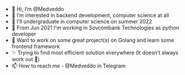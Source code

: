 - 👋 Hi, I’m @Medveddo
- 👀 I’m interested in backend development, computer science at all
- 🏫 I'll undergraduate in computer science on summer 2022
- 🐍 From Jun 2021 I'm working in Sovcombank Technologies as python developer
- 🌱 Want to work on some great project(s) on Golang and learn some frontend framework
- ✨ Trying to find most efficient solution everywhere (It doesn't always work out 🤡)
- 📫 How to reach me - @Medveddo in Telegram

<!---
- 💞️ I’m looking to collaborate on ...
--->

<!---
Medveddo/Medveddo is a ✨ special ✨ repository because its `README.md` (this file) appears on your GitHub profile.
You can click the Preview link to take a look at your changes.
--->

